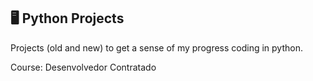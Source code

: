 ## 🖥️ Python Projects

Projects (old and new) to get a sense of my progress coding in python.

Course: Desenvolvedor Contratado
